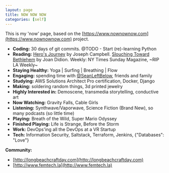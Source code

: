 ```yaml
---
layout: page
title: NOW NOW NOW
categories: [self]
---
```


This is my 'now' page, based on the [https://www.nownownow.com](https://www.nownownow.com) project.

- **Coding:** 30 days of git commits. @TODO - Start (re)-learning Python
- **Reading:** <u>Hero's Journey</u> by Joseph Campbell. <u>Slouching Toward Bethlehem</u> by Joan Didion. Weekly: NY Times Sunday Magazine, ~RIP LA Weekly~
- **Staying Healthy:** Yoga | Surfing | Breathing | Flow
- **Engaging:** spending time with [@SeanLeftBelow](https://www.twitter.com/seanleftbelow), friends and family
- **Studying:** AWS Solutions Architect Pro certification, Docker, Django
- **Making:**  soldering random things, 3d printed jewelry
- **Highly Interested in:** Demoscene, transmedia storytelling, conductive art
- **Now Watching:** Gravity Falls, Cable Girls
- **Listening:** Synthwave/Vaporwave, Science Fiction (Brand New), so many podcasts (so little time)
- **Playing:** Breath of the Wild, Super Mario Odyssey
- **Finished Playing:** Life is Strange, Before the Storm
- **Work:** DevOps'ing all the DevOps at a VR Startup
- **Tech:** Information Security, Saltstack, Terraform, Jenkins, {"Databases": "Love"}


**Community:**
- [http://longbeachcraftday.com](http://longbeachcraftday.com)
- [http://www.femtech.la](http://www.femtech.la)
